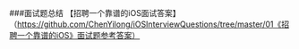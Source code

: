 
###面试题总结
【招聘一个靠谱的iOS面试答案】（https://github.com/ChenYilong/iOSInterviewQuestions/tree/master/01《招聘一个靠谱的iOS》面试题参考答案）

